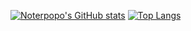 [![Noterpopo's GitHub stats](https://github-readme-stats.vercel.app/api?username=noterpopo&show_icons=true)](https://github.com/anuraghazra/github-readme-stats)
[![Top Langs](https://github-readme-stats.vercel.app/api/top-langs/?username=noterpopo)](https://github.com/anuraghazra/github-readme-stats)
